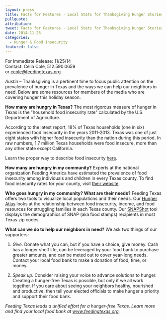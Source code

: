 ```yaml
---
layout: press
title: Facts for Features - Local Stats for Thanksgiving Hunger Stories
pullquote: 
attribution: 
tweet: Facts for Features - Local Stats for Thanksgiving Hunger Stories
date: 2014-11-25
categories:
  - Hunger & Food Insecurity
featured: false
---
```

For Immediate Release: 11/25/14   
Contact: Celia Cole, 512.590.0659    
or ccole@feedingtexas.org

*Austin* – Thanksgiving is a pertinent time to focus public attention on the prevalence of hunger in Texas and the ways we can help our neighbors in need. Below are some resources for members of the media who are covering hunger this holiday season.
 
**How many are hungry in Texas?**
The most rigorous measure of hunger in Texas is the "household food insecurity rate" calculated by the U.S. Department of Agriculture.
 
According to the latest report, 18% of Texas households (one in six) experienced food insecurity in the years 2011-2013. Texas was one of just eight states with higher food insecurity than the nation during this period. In raw numbers, 1.7 million Texas households were food insecure, more than any other state except California. 

Learn the proper way to describe food insecurity [here](http://www.feedingtexas.org/learn/food-insecurity).
 
**How many are hungry in my community?**
Experts at the national organization Feeding America have estimated the prevalence of food insecurity among individuals and children in every Texas county. To find food insecurity rates for your county, visit [their website](http://www.feedingamerica.org/mapthegap).
 
**Who goes hungry in my community? What are their needs?**
Feeding Texas offers two tools to visualize local populations and their needs. Our [Hunger Atlas](http://hungeratlas.org/) looks at the relationship between food insecurity, income, and food resources for struggling families in each Texas county. Our [SNAPShot](http://www.feedingtexas.org/learn/communities/snapshot-texas/) tool displays the demographics of SNAP (aka food stamps) recipients in most Texas zip codes. 
 
**What can we do to help our neighbors in need?**
We ask two things of our supporters:

1. *Give.* Donate what you can, but if you have a choice, give money. Cash has a longer shelf life, can be leveraged by your food bank to purchase greater amounts, and can be meted out to cover year-long needs. Contact your local food bank to make a donation of food, time, or money.

2. *Speak up.* Consider raising your voice to advance solutions to hunger. Creating a hunger-free Texas is possible, but only if we all work together. If you care about seeing your neighbors healthy, nourished and productive, then tell your elected officials to make hunger a priority and support their food bank. 

*Feeding Texas leads a unified effort for a hunger-free Texas. Learn more and find your local food bank at www.feedingtexas.org.*
 
##
